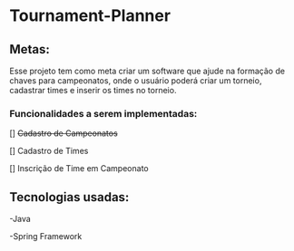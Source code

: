 # Tournament-Planner
## Metas: 
  Esse projeto tem como meta criar um software que ajude na formação de chaves  para campeonatos, onde o usuário poderá criar um torneio, 
cadastrar times e inserir os times no torneio.

### Funcionalidades a serem implementadas:


[] ~~Cadastro de Campeonatos~~

[] Cadastro de Times

[] Inscrição de Time em Campeonato

## Tecnologias usadas:
 -Java

 -Spring Framework


